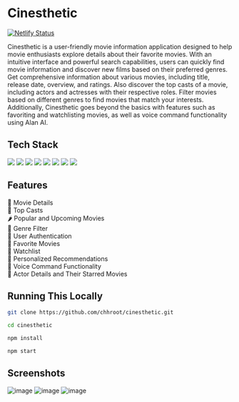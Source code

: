 # Cinesthetic 
[![Netlify Status](https://api.netlify.com/api/v1/badges/6200c65f-7300-4690-8413-5e188305fa51/deploy-status)](https://cinesthetic.netlify.app/)

Cinesthetic is a user-friendly movie information application designed to help movie enthusiasts explore details about their favorite movies. With an intuitive interface and powerful search capabilities, users can quickly find movie information and discover new films based on their preferred genres.  Get comprehensive information about various movies, including title, release date, overview, and ratings. Also discover the top casts of a movie, including actors and actresses with their respective roles. Filter movies based on different genres to find movies that match your interests. Additionally, Cinesthetic goes beyond the basics with features such as favoriting and watchlisting movies, as well as voice command functionality using Alan AI.

## Tech Stack
![](https://img.shields.io/badge/React-61DAFB.svg?style=for-the-badge&logo=React&logoColor=black) ![](https://img.shields.io/badge/Redux-764ABC.svg?style=for-the-badge&logo=Redux&logoColor=white) ![](https://img.shields.io/badge/MUI-007FFF.svg?style=for-the-badge&logo=MUI&logoColor=white) ![](https://img.shields.io/badge/Material%20Design%20Icons-2196F3.svg?style=for-the-badge&logo=Material-Design-Icons&logoColor=white) ![](https://img.shields.io/badge/Create%20React%20App-09D3AC.svg?style=for-the-badge&logo=Create-React-App&logoColor=white) ![](https://img.shields.io/badge/Axios-5A29E4.svg?style=for-the-badge&logo=Axios&logoColor=white) ![](https://img.shields.io/badge/ESLint-4B32C3.svg?style=for-the-badge&logo=ESLint&logoColor=white) ![](https://img.shields.io/badge/.ENV-ECD53F.svg?style=for-the-badge&logo=dotenv&logoColor=black)

## Features
:carrot: Movie Details\
:corn: Top Casts\
:hot_pepper: Popular and Upcoming Movies\
:broccoli: Genre Filter\
:leafy_green: User Authentication\
:corn: Favorite Movies\
:avocado: Watchlist\
:garlic: Personalized Recommendations\
:onion: Voice Command Functionality\
:peanuts: Actor Details and Their Starred Movies

## Running This Locally
```bash
git clone https://github.com/chhroot/cinesthetic.git
```
```bash
cd cinesthetic
```
```bash
npm install
```
```bash
npm start
```

## Screenshots
![image](https://github.com/chhroot/cinesthetic/assets/92013594/80ee591d-2f75-4592-9e62-d6b58408e9fe)
![image](https://github.com/chhroot/cinesthetic/assets/92013594/8766c51a-68c2-47ef-aafb-4ce7015c33b4)
![image](https://github.com/chhroot/cinesthetic/assets/92013594/00bfc50b-7463-4e94-b0e1-af3ad060df15)
